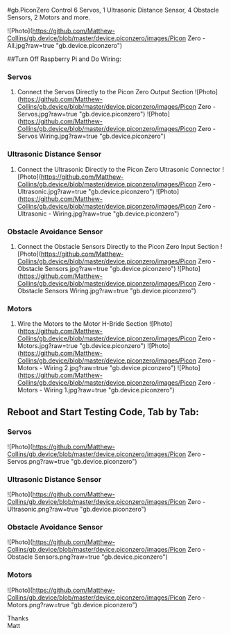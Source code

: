 #gb.PiconZero
Control 6 Servos, 1 Ultrasonic Distance Sensor, 4 Obstacle Sensors, 2 Motors and more.

![Photo](https://github.com/Matthew-Collins/gb.device/blob/master/device.piconzero/images/Picon Zero - All.jpg?raw=true "gb.device.piconzero")

##Turn Off Raspberry Pi and Do Wiring:

### Servos
1. Connect the Servos Directly to the Picon Zero Output Section
![Photo](https://github.com/Matthew-Collins/gb.device/blob/master/device.piconzero/images/Picon Zero - Servos.jpg?raw=true "gb.device.piconzero")
![Photo](https://github.com/Matthew-Collins/gb.device/blob/master/device.piconzero/images/Picon Zero - Servos Wiring.jpg?raw=true "gb.device.piconzero")
  
### Ultrasonic Distance Sensor
1. Connect the Ultrasonic Directly to the Picon Zero Ultrasonic Connector
![Photo](https://github.com/Matthew-Collins/gb.device/blob/master/device.piconzero/images/Picon Zero - Ultrasonic.jpg?raw=true "gb.device.piconzero")
![Photo](https://github.com/Matthew-Collins/gb.device/blob/master/device.piconzero/images/Picon Zero - Ultrasonic - Wiring.jpg?raw=true "gb.device.piconzero")
  
### Obstacle Avoidance Sensor
1. Connect the Obstacle Sensors Directly to the Picon Zero Input Section
![Photo](https://github.com/Matthew-Collins/gb.device/blob/master/device.piconzero/images/Picon Zero - Obstacle Sensors.jpg?raw=true "gb.device.piconzero")
![Photo](https://github.com/Matthew-Collins/gb.device/blob/master/device.piconzero/images/Picon Zero - Obstacle Sensors Wiring.jpg?raw=true "gb.device.piconzero")
  
### Motors
1. Wire the Motors to the Motor H-Bride Section
![Photo](https://github.com/Matthew-Collins/gb.device/blob/master/device.piconzero/images/Picon Zero - Motors.jpg?raw=true "gb.device.piconzero")
![Photo](https://github.com/Matthew-Collins/gb.device/blob/master/device.piconzero/images/Picon Zero - Motors - Wiring 2.jpg?raw=true "gb.device.piconzero")
![Photo](https://github.com/Matthew-Collins/gb.device/blob/master/device.piconzero/images/Picon Zero - Motors - Wiring 1.jpg?raw=true "gb.device.piconzero")
  
## Reboot and Start Testing Code, Tab by Tab:
### Servos
![Photo](https://github.com/Matthew-Collins/gb.device/blob/master/device.piconzero/images/Picon Zero - Servos.png?raw=true "gb.device.piconzero")
  
### Ultrasonic Distance Sensor
![Photo](https://github.com/Matthew-Collins/gb.device/blob/master/device.piconzero/images/Picon Zero - Ultrasonic.png?raw=true "gb.device.piconzero")
  
### Obstacle Avoidance Sensor
![Photo](https://github.com/Matthew-Collins/gb.device/blob/master/device.piconzero/images/Picon Zero - Obstacle Sensors.png?raw=true "gb.device.piconzero")
  
### Motors
![Photo](https://github.com/Matthew-Collins/gb.device/blob/master/device.piconzero/images/Picon Zero - Motors.png?raw=true "gb.device.piconzero")
  
Thanks  
Matt

